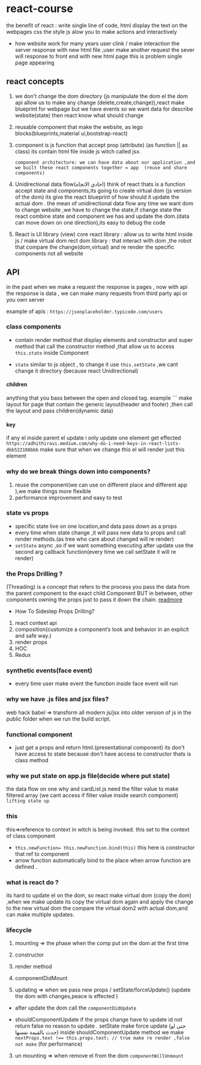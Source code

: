 # react-course 
the benefit of react :
write single line of code, 
html display the text on the webpages
css the style
js alow you to make actions and interactively

* how website work for many years
user clink / make interaction the server response with new html file ,user make another request the sever will response to front end with new html page
this is problem single page appearing 


## react concepts
1. we don't change the dom directory (js manipulate the dom el the dom api allow us to make any change (delete,create,change)),react make blueprint for webpage but we have events so we want data for describe website(state) then react know what should change 
2. reusable component that make the website,
 as lego blocks(blueprints,material ui,bootstrap-react)
3.  component is js function
 that accept prop (attribute) (as function || as class) its contain html file inside js witch called jsx.

    ``` component architecture: we can have data about our application ,and we built these react components together = app  (reuse and share components) ```

4. Unidirectional data flow(احادي الاتجاه)
 think of react thats is a function accept state and components,its going to create virtual dom (js version of the dom) its give the react blueprint of how should it update the actual dom . the mean of unidirectional data flow any time we want dom to change website ,we have to change the state,if change state the react combine state and component we has and update the dom.(data can move down on one direction),its easy to debug the code


5. React is UI library (view)
  core react library : allow us to write html inside js / make virtual dom
  rect dom library : that interact with dom ,the robot that compare the change(dom,virtual) and re render the specific components not all website



## API
 in the past when we make a request the response is pages , now with api the response is data , we can make many requests from third party api or you own server

 example of apis : ``` https://jsonplaceholder.typicode.com/users ```


### class components 
 * contain render method that display elements and constructor and super method that call the constructor method ,that allow us to access ``` this.state ``` inside Component

 * ``` state ``` similar to js object , to change it use ``` this.setState ``` ,we cant change it directory (because react Unidirectional) 

#### children 
anything that you bass between the open and closed tag.
example ``` make layout for page that contain the generic layout(header and footer) ,then call the layout and pass children(dynamic data) 

#### key
if any el inside parent el update i only update one element get effected
``` https://adhithiravi.medium.com/why-do-i-need-keys-in-react-lists-dbb522188bbb ```
make sure that when we change this el will render just this element

### why do we break things down into components?
1. reuse the component(we can use on different place and different app ),we make things more flexible
2. performance improvement and easy to test

### state vs props
* specific state live on one location,and data pass down as a props
* every time when state change ,it will pass new data to props and call render methods.(as tree who care about changed will re render)
* ``` setState ``` async ,so if we want something executing after update use the second arg callback function(every time we call setState it will re render)

### the Props Drilling ?
 (Threading) is a concept that refers to the process you pass the data from the parent component to the exact child Component BUT in between, other components owning the props just to pass it down the chain. [readmore](https://medium.com/front-end-weekly/props-drilling-in-react-js-723be80a08e5#:~:text=Diagram%2D2%2D,pass%20it%20down%20the%20chain.)

*  How To Sidestep Props Drilling?
1. react context api
2. composition(customize a component’s look and behavior in an explicit and safe way.)
3. render props
4. HOC
5. Redux

### synthetic events(face event)
* every time user make event the function inside face event will run

### why we have .js files and jsx files?
web hack
babel => transform all modern js/jsx into older version of js in the public folder when we run the build script.


### functional component
* just get a props and return html.(presentational component)
its don't have access to state because don't have access to constructor thats is class method

### why we put state on app.js file(decide where put state)
the data flow on one why and cardList.js need the filter value to make filtered array (we cant access if filter value inside search component)
``` lifting state up ```

### this
this=>reference to context in witch is being invoked.
this set to the context of class component 
* ``` this.newFunction= this.newFunction.bind(this) ``` 
this here is constructor that ref to component
* arrow function automatically bind to the place when arrow function are defined .


### what is react do ?
its hard to update el on the dom, so react make virtual dom (copy the dom) ,when we make update its copy the virtual dom again and apply the change to the new virtual dom the compare the virtual dom2 with actual dom,and can make multiple updates.

### lifecycle
1. mounting => the phase when the comp put on the dom at the first time
1. constructor
2. render method
3. componentDidMount

2. updating => when we pass new props / setState/forceUpdate()
(update the dom with changes,peace is effected )
* after update the dom call the ``` componentDidUpdate ```

* shouldComponentUpdate 
if the props change have to update id not return false no reason to update . setState make force update (حتى لو حدث بالقيمة نفسها) inside shouldComponentUpdate method we make ``` nextProps.text !== this.props.text; // true make re render ,false not make ``` (for performance)

3. un mounting =>  when remove el from the dom
``` componentWillUnmount ``` 



